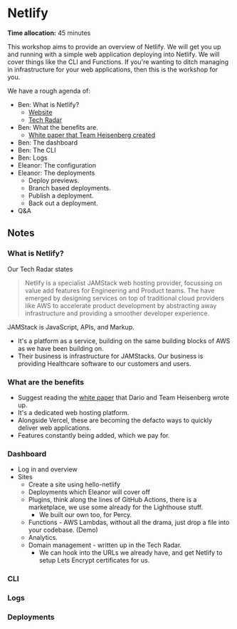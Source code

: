 # Netlify

**Time allocation:** 45 minutes

This workshop aims to provide an overview of Netlify. We will get you up and running with a simple web application deploying into Netlify. We will cover things like the CLI and Functions. If you're wanting to ditch managing in infrastructure for your web applications, then this is the workshop for you.

We have a rough agenda of:

- Ben: What is Netlify?
  - [Website](https://www.netlify.com)
  - [Tech Radar](https://radar.emisgroup.uk/content/technology/netlify)
- Ben: What the benefits are.
  - [White paper that Team Heisenberg created](https://radar.emisgroup.uk/white-papers/netlify.pdf)
- Ben: The dashboard
- Ben: The CLI
- Ben: Logs
- Eleanor: The configuration
- Eleanor: The deployments
  - Deploy previews.
  - Branch based deployments.
  - Publish a deployment.
  - Back out a deployment.
- Q&A

## Notes

### What is Netlify?

Our Tech Radar states

> Netlify is a specialist JAMStack web hosting provider, focussing on value add features for Engineering and Product teams. The have emerged by designing services on top of traditional cloud providers like AWS to accelerate product development by abstracting away infrastructure and providing a smoother developer experience.

JAMStack is JavaScript, APIs, and Markup.

- It's a platform as a service, building on the same building blocks of AWS as we have been building on.
- Their business is infrastructure for JAMStacks. Our business is providing Healthcare software to our customers and users.

### What are the benefits

- Suggest reading the [white paper](https://radar.emisgroup.uk/white-papers/netlify.pdf) that Dario and Team Heisenberg wrote up.
- It's a dedicated web hosting platform.
- Alongside Vercel, these are becoming the defacto ways to quickly deliver web applications.
- Features constantly being added, which we pay for.

### Dashboard

- Log in and overview
- Sites
  - Create a site using hello-netlify
  - Deployments which Eleanor will cover off
  - Plugins, think along the lines of GitHub Actions, there is a marketplace, we use some already for the Lighthouse stuff.
    - We built our own too, for Percy.
  - Functions - AWS Lambdas, without all the drama, just drop a file into your codebase. (Demo)
  - Analytics.
  - Domain management - written up in the Tech Radar.
    - We can hook into the URLs we already have, and get Netlify to setup Lets Encrypt certificates for us.

### CLI

### Logs

### Deployments
